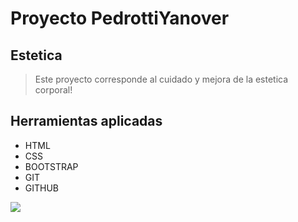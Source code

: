 # Proyecto PedrottiYanover

## Estetica

> Este proyecto corresponde al cuidado y mejora de la estetica corporal!

## Herramientas aplicadas

- HTML
- CSS
-  BOOTSTRAP
- GIT
- GITHUB

[![](https://i.pinimg.com/564x/e8/f7/bd/e8f7bda9b7c03cc9c1c7aaf4b2952b98.jpg)](http://https://i.pinimg.com/564x/e8/f7/bd/e8f7bda9b7c03cc9c1c7aaf4b2952b98.jpg)